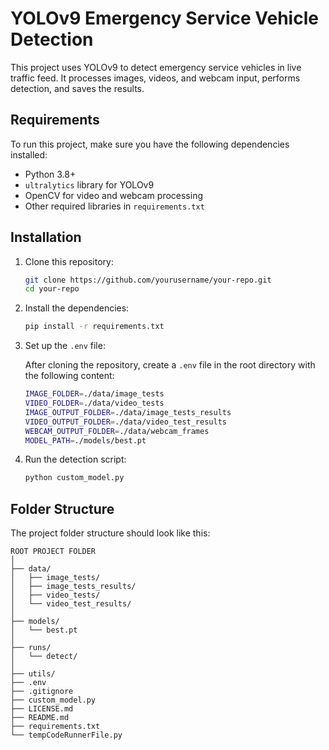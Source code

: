
# YOLOv9 Emergency Service Vehicle Detection

This project uses YOLOv9 to detect emergency service vehicles in live traffic feed. It processes images, videos, and webcam input, performs detection, and saves the results.

## Requirements

To run this project, make sure you have the following dependencies installed:

- Python 3.8+
- `ultralytics` library for YOLOv9
- OpenCV for video and webcam processing
- Other required libraries in `requirements.txt`

## Installation

1. Clone this repository:
   ```bash
   git clone https://github.com/yourusername/your-repo.git
   cd your-repo
   ```

2. Install the dependencies:
   ```bash
   pip install -r requirements.txt
   ```

3. Set up the `.env` file:

   After cloning the repository, create a `.env` file in the root directory with the following content:

   ```bash
   IMAGE_FOLDER=./data/image_tests
   VIDEO_FOLDER=./data/video_tests
   IMAGE_OUTPUT_FOLDER=./data/image_tests_results
   VIDEO_OUTPUT_FOLDER=./data/video_test_results
   WEBCAM_OUTPUT_FOLDER=./data/webcam_frames
   MODEL_PATH=./models/best.pt
   ```

4. Run the detection script:
   ```bash
   python custom_model.py
   ```

## Folder Structure

The project folder structure should look like this:

```
ROOT PROJECT FOLDER
│
├── data/
│   ├── image_tests/
│   ├── image_tests_results/
│   ├── video_tests/
│   └── video_test_results/
│
├── models/
│   └── best.pt
│
├── runs/
│   └── detect/
│
├── utils/
├── .env
├── .gitignore
├── custom_model.py
├── LICENSE.md
├── README.md
├── requirements.txt
└── tempCodeRunnerFile.py
```
